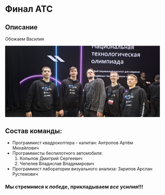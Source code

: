<h1>Финал АТС</h1>

<h2>Описание</h2>

<p>Обожаем Василия</p>

<img src="image/photo_with_Vasya.jpg">

<h2>Состав команды:</h2>

<ul>
    <li>
        Программист квадрокоптера - капитан: Антропов Артём Михайлович
    </li>
    <li>
        Программисты беспилотного автомобиля: 
            <ol>
                <li>Копылов Дмитрий Сергеевич</li>
                <li>Чепелев Владислав Владимирович</li>
            </ol>
    </li>
    <li>
        Программист лаборатории визуального анализа: Зарипов Арслан Рустемович
    </li>
</ul>

<h3>Мы стремимся к <i>победе</i>, прикладываем <i>все</i> усилия!!!</h3>